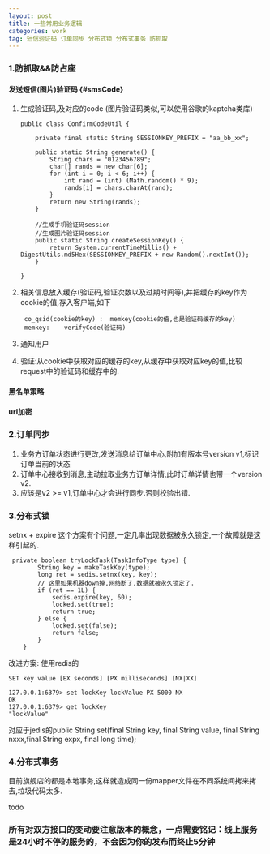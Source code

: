 ```yaml
---
layout: post
title: 一些常用业务逻辑
categories: work
tag: 短信验证码 订单同步 分布式锁 分布式事务 防抓取
---
```


###  1.防抓取&&防占座

#### 发送短信(图片)验证码 {#smsCode}

1.  生成验证码,及对应的code (图片验证码类似,可以使用谷歌的kaptcha类库)

        public class ConfirmCodeUtil {
        
            private final static String SESSIONKEY_PREFIX = "aa_bb_xx";
        
            public static String generate() {
                String chars = "0123456789";
                char[] rands = new char[6];
                for (int i = 0; i < 6; i++) {
                    int rand = (int) (Math.random() * 9);
                    rands[i] = chars.charAt(rand);
                }
                return new String(rands);
            }
        
            //生成手机验证码session
            //生成图片验证码session
            public static String createSessionKey() {
                return System.currentTimeMillis() + DigestUtils.md5Hex(SESSIONKEY_PREFIX + new Random().nextInt());
            }
        
        }

2. 相关信息放入缓存(验证码,验证次数以及过期时间等),并把缓存的key作为cookie的值,存入客户端,如下

        co_qsid(cookie的key) :  memkey(cookie的值,也是验证码缓存的key)
        memkey:    verifyCode(验证码)
        
3.  通知用户

4.  验证:从cookie中获取对应的缓存的key,从缓存中获取对应key的值,比较request中的验证码和缓存中的.

#### 黑名单策略

#### url加密

### 2.订单同步

1.  业务方订单状态进行更改,发送消息给订单中心,附加有版本号version v1,标识订单当前的状态
2.  订单中心接收到消息,主动拉取业务方订单详情,此时订单详情也带一个version v2. 
3.  应该是v2 >= v1,订单中心才会进行同步.否则校验出错.

### 3.分布式锁

setnx + expire 这个方案有个问题,一定几率出现数据被永久锁定,一个故障就是这样引起的.

     private boolean tryLockTask(TaskInfoType type) {
            String key = makeTaskKey(type);
            long ret = sedis.setnx(key, key);
            // 这里如果机器down掉,网络断了,数据就被永久锁定了.
            if (ret == 1L) {
                sedis.expire(key, 60);
                locked.set(true);
                return true;
            } else {
                locked.set(false);
                return false;
            }
        }

改进方案:
使用redis的

    SET key value [EX seconds] [PX milliseconds] [NX|XX]
    
    127.0.0.1:6379> set lockKey lockValue PX 5000 NX
    OK
    127.0.0.1:6379> get lockKey
    "lockValue"

对应于jedis的public String set(final String key, final String value, final String nxxx,final String expx, final long time);

### 4.分布式事务

目前旗舰店的都是本地事务,这样就造成同一份mapper文件在不同系统间拷来拷去,垃圾代码太多.

todo

### 所有对双方接口的变动要注意版本的概念，一点需要铭记：线上服务是24小时不停的服务的，不会因为你的发布而终止5分钟
